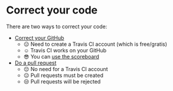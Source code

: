 # Correct your code

There are two ways to correct your code:

 * [Correct your GitHub](correct_your_github.md)
    * :expressionless: Need to create a Travis CI account (which is free/gratis)
    * :relaxed: Travis CI works on your GitHub
    * :sunglasses: You can [use the scoreboard](use_the_scoreboard.md)
 * [Do a pull request](do_a_pull_request.md)
    * :pensive: No need for a Travis CI account
    * :expressionless: Pull requests must be created
    * :unamused: Pull requests will be rejected

